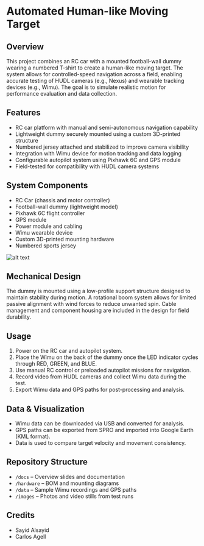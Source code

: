 # Automated Human-like Moving Target

## Overview

This project combines an RC car with a mounted football-wall dummy wearing a numbered T-shirt to create a human-like moving target. The system allows for controlled-speed navigation across a field, enabling accurate testing of HUDL cameras (e.g., Nexus) and wearable tracking devices (e.g., Wimu). The goal is to simulate realistic motion for performance evaluation and data collection.

## Features

- RC car platform with manual and semi-autonomous navigation capability
- Lightweight dummy securely mounted using a custom 3D-printed structure
- Numbered jersey attached and stabilized to improve camera visibility
- Integration with Wimu device for motion tracking and data logging
- Configurable autopilot system using Pixhawk 6C and GPS module
- Field-tested for compatibility with HUDL camera systems

## System Components

- RC Car (chassis and motor controller)
- Football-wall dummy (lightweight model)
- Pixhawk 6C flight controller
- GPS module
- Power module and cabling
- Wimu wearable device
- Custom 3D-printed mounting hardware
- Numbered sports jersey

![alt text](http://url/to/GPSNED.png)

## Mechanical Design

The dummy is mounted using a low-profile support structure designed to maintain stability during motion. A rotational boom system allows for limited passive alignment with wind forces to reduce unwanted spin. Cable management and component housing are included in the design for field durability.

## Usage

1. Power on the RC car and autopilot system.
2. Place the Wimu on the back of the dummy once the LED indicator cycles through RED, GREEN, and BLUE.
3. Use manual RC control or preloaded autopilot missions for navigation.
4. Record video from HUDL cameras and collect Wimu data during the test.
5. Export Wimu data and GPS paths for post-processing and analysis.

## Data & Visualization

- Wimu data can be downloaded via USB and converted for analysis.
- GPS paths can be exported from SPRO and imported into Google Earth (KML format).
- Data is used to compare target velocity and movement consistency.

## Repository Structure

- `/docs` – Overview slides and documentation
- `/hardware` – BOM and mounting diagrams
- `/data` – Sample Wimu recordings and GPS paths
- `/images` – Photos and video stills from test runs

## Credits

- Sayid Alsayid 
- Carlos Agell
